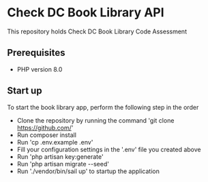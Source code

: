 # Check DC Book Library API

This repository holds Check DC Book Library Code Assessment

## Prerequisites

- PHP version 8.0

## Start up

To start the book library app, perform the following step in the order

- Clone the repository by running the command 'git clone https://github.com/'
- Run composer install
- Run 'cp .env.example .env'
- Fill your configuration settings in the '.env' file you created above
- Run 'php artisan key:generate'
- Run 'php artisan migrate --seed'
- Run './vendor/bin/sail up' to startup the application
